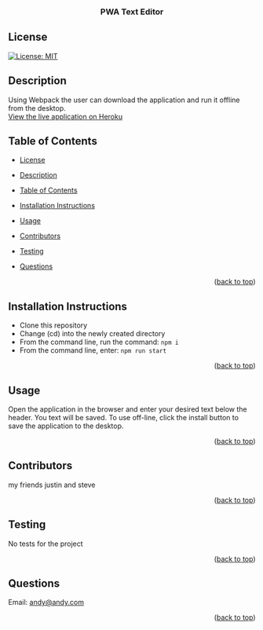<div id="top"></div>
    <h3 align="center">PWA Text Editor</h3>

## License

[![License: MIT](https://img.shields.io/badge/License-MIT-yellow.svg)](https://opensource.org/licenses/MIT)

## Description

Using Webpack the user can download the application and run it offline from the desktop.  
[View the live application on Heroku](https://judo2000-jate.herokuapp.com/)



## Table of Contents

- [License](#license)
- [Description](#description)
- [Table of Contents](#table-of-contents)
- [Installation Instructions](#installation-instructions)
- [Usage](#usage)
- [Contributors](#contributors)
- [Testing](#testing)
- [Questions](#questions)

  <p align="right">(<a href="#top">back to top</a>)</p>

## Installation Instructions


  <ul><li>Clone this repository </li><li>Change (cd) into the newly created directory</li><li>From the command line, run the command: <code>npm i</code to install all necessary packages</li><li>From the command line, enter: <code>npm run start</code></li></ul>
  
  <p align="right">(<a href="#top">back to top</a>)</p>
  
  ## Usage

Open the application in the browser and enter your desired text below the header. You text will be saved. To use off-line, click the install button to save the application to the desktop.

  <p align="right">(<a href="#top">back to top</a>)</p>
  
    
  ## Contributors
  my friends justin and steve

  <p align="right">(<a href="#top">back to top</a>)</p>

## Testing

No tests for the project

  <p align="right">(<a href="#top">back to top</a>)</p>

## Questions

Email: [andy@andy.com](andy@andy.com)

  <p align="right">(<a href="#top">back to top</a>)</p>
